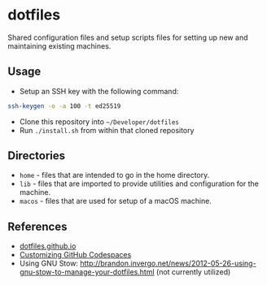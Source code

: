 # dotfiles

Shared configuration files and setup scripts files for setting up new and
maintaining existing machines.

## Usage

- Setup an SSH key with the following command:
```sh
ssh-keygen -o -a 100 -t ed25519
```
- Clone this repository into `~/Developer/dotfiles`
- Run `./install.sh` from within that cloned repository

## Directories

- `home` - files that are intended to go in the home directory.
- `lib` - files that are imported to provide utilities and configuration for the
  machine.
- `macos` - files that are used for setup of a macOS machine.

## References

- [dotfiles.github.io][dotfiles]
- [Customizing GitHub Codespaces][ghCodespaceDotfiles]
- Using GNU Stow: http://brandon.invergo.net/news/2012-05-26-using-gnu-stow-to-manage-your-dotfiles.html (not currently utilized)


<!-- Links -->
[dotfiles]: https://dotfiles.github.io/
[ghCodespaceDotfiles]: https://docs.github.com/en/codespaces/customizing-your-codespace/personalizing-codespaces-for-your-account#dotfiles
